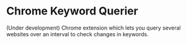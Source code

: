 # Chrome Keyword Querier 

(Under development) Chrome extension which lets you query several websites over an interval to check changes in keywords.
